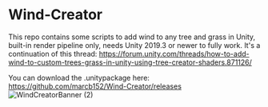 # Wind-Creator
This repo contains some scripts to add wind to any tree and grass in Unity, built-in render pipeline only, needs Unity 2019.3 or newer to fully work.
It's a continuation of this thread: https://forum.unity.com/threads/how-to-add-wind-to-custom-trees-grass-in-unity-using-tree-creator-shaders.871126/

You can download the .unitypackage here: https://github.com/marcb152/Wind-Creator/releases
![WindCreatorBanner (2)](https://user-images.githubusercontent.com/67200910/131251936-029f0db7-5e87-44ad-a625-e1d4abfbe2c2.png)
